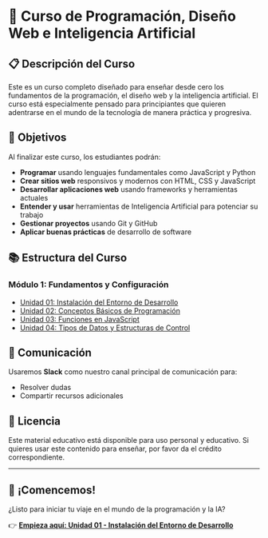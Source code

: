 # 🚀 Curso de Programación, Diseño Web e Inteligencia Artificial

## 📋 Descripción del Curso

Este es un curso completo diseñado para enseñar desde cero los fundamentos de la programación, el diseño web y la inteligencia artificial. El curso está especialmente pensado para principiantes que quieren adentrarse en el mundo de la tecnología de manera práctica y progresiva.

## 🎯 Objetivos

Al finalizar este curso, los estudiantes podrán:

- **Programar** usando lenguajes fundamentales como JavaScript y Python
- **Crear sitios web** responsivos y modernos con HTML, CSS y JavaScript
- **Desarrollar aplicaciones web** usando frameworks y herramientas actuales
- **Entender y usar** herramientas de Inteligencia Artificial para potenciar su trabajo
- **Gestionar proyectos** usando Git y GitHub
- **Aplicar buenas prácticas** de desarrollo de software

## 📚 Estructura del Curso

### Módulo 1: Fundamentos y Configuración
- [Unidad 01: Instalación del Entorno de Desarrollo](unit_01.md)
- [Unidad 02: Conceptos Básicos de Programación](unit_02_conceptos_basicos.md)
- [Unidad 03: Funciones en JavaScript](unit_03_funciones.md)
- [Unidad 04: Tipos de Datos y Estructuras de Control](unit_04_tipos_control.md)

## 💬 Comunicación

Usaremos **Slack** como nuestro canal principal de comunicación para:
- Resolver dudas
- Compartir recursos adicionales

## 📄 Licencia

Este material educativo está disponible para uso personal y educativo. Si quieres usar este contenido para enseñar, por favor da el crédito correspondiente.

---

## 🚀 ¡Comencemos!

¿Listo para iniciar tu viaje en el mundo de la programación y la IA? 

👉 **[Empieza aquí: Unidad 01 - Instalación del Entorno de Desarrollo](unit_01.md)**
